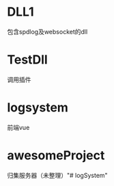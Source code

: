 ﻿# DLL1
包含spdlog及websocket的dll
# TestDll
调用插件
# logsystem
前端vue
# awesomeProject
归集服务器（未整理）"# logSystem" 
